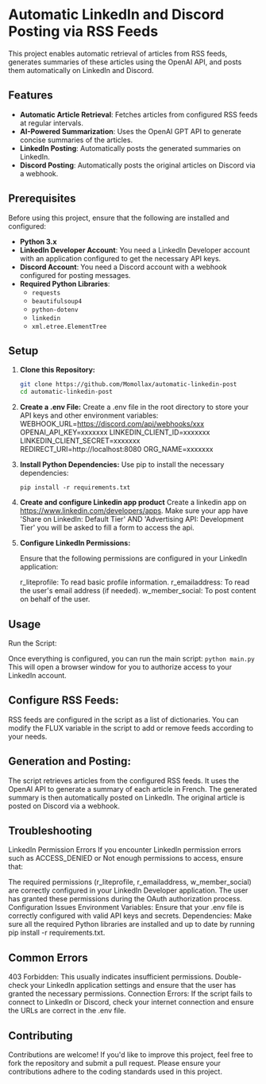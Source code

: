 # Automatic LinkedIn and Discord Posting via RSS Feeds

This project enables automatic retrieval of articles from RSS feeds, generates summaries of these articles using the OpenAI API, and posts them automatically on LinkedIn and Discord.

## Features

- **Automatic Article Retrieval**: Fetches articles from configured RSS feeds at regular intervals.
- **AI-Powered Summarization**: Uses the OpenAI GPT API to generate concise summaries of the articles.
- **LinkedIn Posting**: Automatically posts the generated summaries on LinkedIn.
- **Discord Posting**: Automatically posts the original articles on Discord via a webhook.

## Prerequisites

Before using this project, ensure that the following are installed and configured:

- **Python 3.x**
- **LinkedIn Developer Account**: You need a LinkedIn Developer account with an application configured to get the necessary API keys.
- **Discord Account**: You need a Discord account with a webhook configured for posting messages.
- **Required Python Libraries**:
  - `requests`
  - `beautifulsoup4`
  - `python-dotenv`
  - `linkedin`
  - `xml.etree.ElementTree`

## Setup

1. **Clone this Repository:**

   ```bash
   git clone https://github.com/Momollax/automatic-linkedin-post
   cd automatic-linkedin-post

2. **Create a .env File:**
   Create a .env file in the root directory to store your API keys and other environment variables:
   WEBHOOK_URL=https://discord.com/api/webhooks/xxx
   OPENAI_API_KEY=xxxxxxx
   LINKEDIN_CLIENT_ID=xxxxxxx
   LINKEDIN_CLIENT_SECRET=xxxxxxx
   REDIRECT_URI=http://localhost:8080
   ORG_NAME=xxxxxxx

3. **Install Python Dependencies:**
   Use pip to install the necessary dependencies:
   ```
   pip install -r requirements.txt
   ```
4. **Create and configure Linkedin app product**
   Create a linkedin app on https://www.linkedin.com/developers/apps.
   Make sure your app have 'Share on LinkedIn: Default Tier' AND 'Advertising API: Development Tier'
   you will be asked to fill a form to access the api.

4. **Configure LinkedIn Permissions:**

   Ensure that the following permissions are configured in your LinkedIn application:

   r_liteprofile: To read basic profile information.
   r_emailaddress: To read the user's email address (if needed).
   w_member_social: To post content on behalf of the user.

## Usage
   Run the Script:

   Once everything is configured, you can run the main script:
   ```python main.py```
   This will open a browser window for you to authorize access to your LinkedIn account.

## Configure RSS Feeds:

   RSS feeds are configured in the script as a list of dictionaries. You can modify the FLUX variable in the script to add or remove feeds according to your needs.

## Generation and Posting:

   The script retrieves articles from the configured RSS feeds.
   It uses the OpenAI API to generate a summary of each article in French.
   The generated summary is then automatically posted on LinkedIn.
   The original article is posted on Discord via a webhook.

## Troubleshooting
   LinkedIn Permission Errors
   If you encounter LinkedIn permission errors such as ACCESS_DENIED or Not enough permissions to access,    ensure that:

   The required permissions (r_liteprofile, r_emailaddress, w_member_social) are correctly configured in your LinkedIn Developer application.
   The user has granted these permissions during the OAuth authorization process.
   Configuration Issues
   Environment Variables: Ensure that your .env file is correctly configured with valid API keys and secrets.
   Dependencies: Make sure all the required Python libraries are installed and up to date by running pip    install -r requirements.txt.

## Common Errors

  403 Forbidden: This usually indicates insufficient permissions. Double-check your LinkedIn application   settings and ensure that the user has granted the necessary permissions.
  Connection Errors: If the script fails to connect to LinkedIn or Discord, check your internet connection and ensure the URLs are correct in the .env file.

## Contributing
  Contributions are welcome! If you'd like to improve this project, feel free to fork the repository and   submit a pull request. Please ensure your contributions adhere to the coding standards used in this project.
